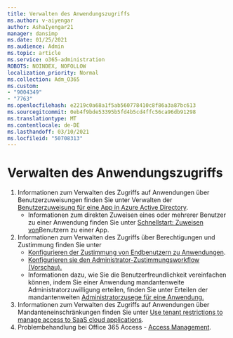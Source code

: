 ```yaml
---
title: Verwalten des Anwendungszugriffs
ms.author: v-aiyengar
author: AshaIyengar21
manager: dansimp
ms.date: 01/25/2021
ms.audience: Admin
ms.topic: article
ms.service: o365-administration
ROBOTS: NOINDEX, NOFOLLOW
localization_priority: Normal
ms.collection: Adm_O365
ms.custom:
- "9004349"
- "7763"
ms.openlocfilehash: e2219c0a68a1f5ab560778410c8f86a3a87bc613
ms.sourcegitcommit: 0eb4f9bde53395b5fd4b5cd4ffc56ca96db91298
ms.translationtype: MT
ms.contentlocale: de-DE
ms.lasthandoff: 03/10/2021
ms.locfileid: "50708313"
---
```

# <a name="manage-application-access"></a>Verwalten des Anwendungszugriffs

1. Informationen zum Verwalten des Zugriffs auf Anwendungen über Benutzerzuweisungen finden Sie unter Verwalten der [Benutzerzuweisung für eine App in Azure Active Directory](https://docs.microsoft.com/azure/active-directory/manage-apps/assign-user-or-group-access-portal).
    - Informationen zum direkten Zuweisen eines oder mehrerer Benutzer zu einer Anwendung finden Sie unter [Schnellstart: Zuweisen von](https://docs.microsoft.com/azure/active-directory/manage-apps/assign-user-or-group-access-portal)Benutzern zu einer App.
1. Informationen zum Verwalten des Zugriffs über Berechtigungen und Zustimmung finden Sie unter
    - [Konfigurieren der Zustimmung von Endbenutzern zu Anwendungen](https://docs.microsoft.com/azure/active-directory/manage-apps/configure-user-consent?tabs=azure-portal). 
    - [Konfigurieren sie den Administrator-Zustimmungsworkflow (Vorschau).](https://docs.microsoft.com/azure/active-directory/manage-apps/configure-admin-consent-workflow) 
    - Informationen dazu, wie Sie die Benutzerfreundlichkeit vereinfachen können, indem Sie einer Anwendung mandantenweite Administratorzuwilligung erteilen, finden Sie unter Erteilen der mandantenweiten [Administratorzusege für eine Anwendung.](https://docs.microsoft.com/azure/active-directory/manage-apps/grant-admin-consent) 
1. Informationen zum Verwalten des Zugriffs auf Anwendungen über Mandanteneinschränkungen finden Sie unter [Use tenant restrictions to manage access to SaaS cloud applications](https://docs.microsoft.com/azure/active-directory/manage-apps/tenant-restrictions). 
1. Problembehandlung bei Office 365 Access - [Access Management](https://docs.microsoft.com/office365/troubleshoot/access-management/cannot-add-guest-users-in-m365-admin-center).
